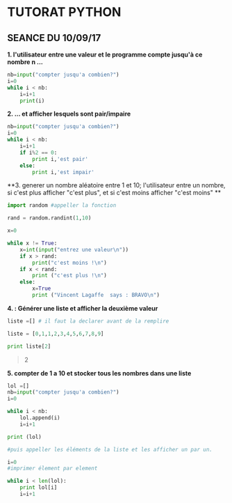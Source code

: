 # **TUTORAT PYTHON**

## SEANCE DU 10/09/17


**1. l'utilisateur entre une valeur et le programme compte jusqu'à ce nombre n ...**


```python
nb=input("compter jusqu'a combien?")
i=0
while i < nb:
    i=i+1
    print(i)
```
**2. ... et afficher lesquels sont pair/impaire**
```python
nb=input("compter jusqu'a combien?")
i=0
while i < nb:
    i=i+1
    if i%2 == 0:
        print i,'est pair'
    else:
        print i,'est impair'
```

**3.  generer un nombre aléatoire entre 1 et 10; l'utilisateur entre un nombre, si c'est plus afficher "c'est plus", et si c'est moins afficher "c'est moins" **

```python
import random #appeller la fonction

rand = random.randint(1,10)

x=0

while x != True:
    x=int(input("entrez une valeur\n"))
    if x > rand:
        print("c'est moins !\n")
    if x < rand:
        print ("c'est plus !\n")
    else:
        x=True
        print ("Vincent Lagaffe  says : BRAVO\n")

```


**4. : Générer une liste et afficher la deuxième valeur**
```python
liste =[] # il faut la declarer avant de la remplire

liste = [0,1,1,2,3,4,5,6,7,8,9]

print liste[2]
```
>2

**5. compter de 1 a 10 et stocker tous les nombres dans une liste**

```python
lol =[]
nb=input("compter jusqu'a combien?")
i=0

while i < nb:
    lol.append(i)
    i=i+1

print (lol)

#puis appeller les éléments de la liste et les afficher un par un.

i=0
#imprimer élement par element

while i < len(lol):
    print lol[i]
    i=i+1
```
